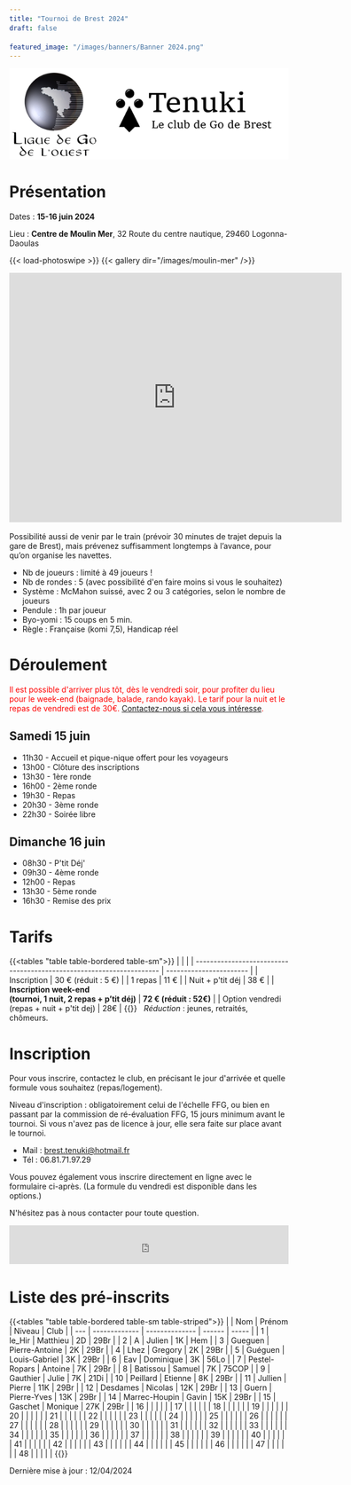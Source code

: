 ```yaml
---
title: "Tournoi de Brest 2024"
draft: false

featured_image: "/images/banners/Banner 2024.png"
---
```


![Logo Tenuki Brest](featured.png)

# Présentation

Dates : **15-16 juin 2024**

Lieu : **Centre de Moulin Mer**, 32 Route du centre nautique, 29460 Logonna-Daoulas

{{< load-photoswipe >}}
{{< gallery dir="/images/moulin-mer" />}}

<iframe src="https://www.google.com/maps/embed/v1/place?key=AIzaSyAVerLPfkUDJqSTjO6bsSsbblzfXLwY9pw&q=Centre+Nautique+de+Moulin+Mer&zoom=10" width="600" height="450" frameborder="0" style="border:0"></iframe>

<!-- Détail sur itinéraire -->

Possibilité aussi de venir par le train (prévoir 30 minutes de trajet depuis la gare de Brest), mais prévenez suffisamment longtemps à l’avance, pour qu’on organise les navettes.

- Nb de joueurs : limité à 49 joueurs !
- Nb de rondes : 5 (avec possibilité d'en faire moins si vous le souhaitez)
- Système : McMahon suissé, avec 2 ou 3 catégories, selon le nombre de joueurs
- Pendule : 1h par joueur
- Byo-yomi : 15 coups en 5 min.
- Règle : Française (komi 7,5), Handicap réel

<!-- Lots, par catégorie (fonction du nombre du participants) : 1ers lots en invitations à des tournois, et pour tous les participants : un lot à clé ! -->

# Déroulement

<span style="color:red">Il est possible d'arriver plus tôt, dès le vendredi soir, pour profiter du lieu pour le week-end (baignade, balade, rando kayak). Le tarif pour la nuit et le repas de vendredi est de 30€.  [Contactez-nous si cela vous intéresse](mailto:brest.tenuki@hotmail.fr). </span>

## Samedi 15 juin

- 11h30 - Accueil et pique-nique offert pour les voyageurs
- 13h00 - Clôture des inscriptions
- 13h30 - 1ère ronde
- 16h00 - 2ème ronde
- 19h30 - Repas
- 20h30 - 3ème ronde
- 22h30 - Soirée libre

## Dimanche 16 juin

- 08h30 - P'tit Déj'
- 09h30 - 4ème ronde
- 12h00 - Repas
- 13h30 - 5ème ronde
- 16h30 - Remise des prix

# Tarifs

{{<tables "table table-bordered table-sm">}}
|                                                                      |                         |
| -------------------------------------------------------------------- | ----------------------- |
| Inscription                                                          | 30 € (réduit : 5 €)     |
| 1 repas                                                              | 11 €                    |
| Nuit + p'tit déj                                                     | 38 €                    |
| **Inscription week-end <br> (tournoi, 1 nuit, 2 repas + p’tit déj)** | **72 € (réduit : 52€)** |
| Option vendredi (repas + nuit + p'tit dej)                           | 28€                     |
{{</tables>}}
 
*Réduction* : jeunes, retraités, chômeurs. 


# Inscription

Pour vous inscrire, contactez le club, en précisant le jour d'arrivée et quelle formule vous souhaitez (repas/logement).

Niveau d'inscription : obligatoirement celui de l'échelle FFG, ou bien en passant par la commission de ré-évaluation FFG, 15 jours minimum avant le tournoi. Si vous n'avez pas de licence à jour, elle sera faite sur place avant le tournoi. 

- Mail : brest.tenuki@hotmail.fr
- Tél : 06.81.71.97.29

Vous pouvez également vous inscrire directement en ligne avec le formulaire ci-après. 
(La formule du vendredi est disponible dans les options.)

N'hésitez pas à nous contacter pour toute question. 

<iframe id="haWidget" allowtransparency="true" src="https://www.helloasso.com/associations/tenuki-club-de-go-de-brest/evenements/tournoi-de-go-de-brest-2024/widget-bouton" style="width: 100%; height: 70px; border: none;"></iframe>

# Liste des pré-inscrits

{{<tables "table table-bordered table-sm table-striped">}}
 |     | Nom           | Prénom         | Niveau | Club  |
 | --- | ------------- | -------------- | ------ | ----- |
 | 1   | le_Hir        | Matthieu       | 2D     | 29Br  |
 | 2   | A             | Julien         | 1K     | Hem   |
 | 3   | Gueguen       | Pierre-Antoine | 2K     | 29Br  |
 | 4   | Lhez          | Gregory        | 2K     | 29Br  |
 | 5   | Guéguen       | Louis-Gabriel  | 3K     | 29Br  |
 | 6   | Eav           | Dominique      | 3K     | 56Lo  |
 | 7   | Pestel-Ropars | Antoine        | 7K     | 29Br  |
 | 8   | Batissou      | Samuel         | 7K     | 75COP |
 | 9   | Gauthier      | Julie          | 7K     | 21Di  |
 | 10  | Peillard      | Etienne        | 8K     | 29Br  |
 | 11  | Jullien       | Pierre         | 11K    | 29Br  |
 | 12  | Desdames      | Nicolas        | 12K    | 29Br  |
 | 13  | Guern         | Pierre-Yves    | 13K    | 29Br  |
 | 14  | Marrec-Houpin | Gavin          | 15K    | 29Br  |
 | 15  | Gaschet       | Monique        | 27K    | 29Br  |
 | 16  |               |                |        |       |
 | 17  |               |                |        |       |
 | 18  |               |                |        |       |
 | 19  |               |                |        |       |
 | 20  |               |                |        |       |
 | 21  |               |                |        |       |
 | 22  |               |                |        |       |
 | 23  |               |                |        |       |
 | 24  |               |                |        |       |
 | 25  |               |                |        |       |
 | 26  |               |                |        |       |
 | 27  |               |                |        |       |
 | 28  |               |                |        |       |
 | 29  |               |                |        |       |
 | 30  |               |                |        |       |
 | 31  |               |                |        |       |
 | 32  |               |                |        |       |
 | 33  |               |                |        |       |
 | 34  |               |                |        |       |
 | 35  |               |                |        |       |
 | 36  |               |                |        |       |
 | 37  |               |                |        |       |
 | 38  |               |                |        |       |
 | 39  |               |                |        |       |
 | 40  |               |                |        |       |
 | 41  |               |                |        |       |
 | 42  |               |                |        |       |
 | 43  |               |                |        |       |
 | 44  |               |                |        |       |
 | 45  |               |                |        |       |
 | 46  |               |                |        |       |
 | 47  |               |                |        |       |
 | 48  |               |                |        |       |
{{</tables>}}

Dernière mise à jour : 12/04/2024
